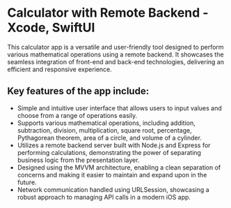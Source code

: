 # Calculator with Remote Backend - Xcode, SwiftUI

This calculator app is a versatile and user-friendly tool designed to perform various mathematical operations using a remote backend. It showcases the seamless integration of front-end and back-end technologies, delivering an efficient and responsive experience.

## Key features of the app include:

- Simple and intuitive user interface that allows users to input values and choose from a range of operations easily.
- Supports various mathematical operations, including addition, subtraction, division, multiplication, square root, percentage, Pythagorean theorem, area of a circle, and volume of a cylinder.
- Utilizes a remote backend server built with Node.js and Express for performing calculations, demonstrating the power of separating business logic from the presentation layer.
- Designed using the MVVM architecture, enabling a clean separation of concerns and making it easier to maintain and expand upon in the future.
- Network communication handled using URLSession, showcasing a robust approach to managing API calls in a modern iOS app.
